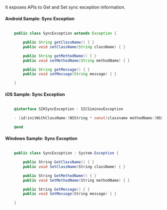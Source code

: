 It exposes APIs to Get and Set sync exception information.

#### Android Sample: Sync Exception

```java

    public class SyncException extends Exception {

        public String getClassName() { }
        public void setClassName(String className) { }

        public String getMethodName() { }
        public void setMethodName(String methodName) { }

        public String getMessage() { }
        public void setMessage(String message) { }

    }

```

#### iOS Sample: Sync Exception

```objective-c

    @interface SIKSyncException : SICSiminovException

    - (id)initWithClassName:(NSString * const)classname methodName:(NSString * const)methodname message:(NSString * const)exceptionmessage;

    @end

```

#### Windows Sample: Sync Exception

```c#

    public class SyncException : System.Exception {

        public String GetClassName() { }
        public void SetClassName(String className) { }

        public String GetMethodName() { }
        public void SetMethodName(String methodName) { }

        public String GetMessage() { }
        public void SetMessage(String message) { }

    }

```